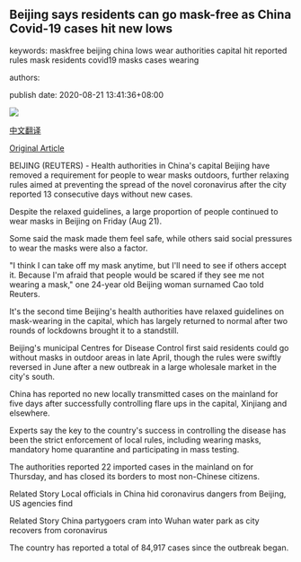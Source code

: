 ## Beijing says residents can go mask-free as China Covid-19 cases hit new lows

keywords: maskfree beijing china lows wear authorities capital hit reported rules mask residents covid19 masks cases wearing

authors: 

publish date: 2020-08-21 13:41:36+08:00

![](https://www.straitstimes.com/sites/default/files/styles/x_large/public/articles/2020/08/21/eb_beijing_210820.jpg?itok=7akaOn2C)

[中文翻译](Beijing%20says%20residents%20can%20go%20mask-free%20as%20China%20Covid-19%20cases%20hit%20new%20lows_zh.md)

[Original Article](https://www.straitstimes.com/asia/east-asia/beijing-says-residents-can-go-mask-free-as-china-covid-19-cases-hit-new-lows)

BEIJING (REUTERS) - Health authorities in China's capital Beijing have removed a requirement for people to wear masks outdoors, further relaxing rules aimed at preventing the spread of the novel coronavirus after the city reported 13 consecutive days without new cases.

Despite the relaxed guidelines, a large proportion of people continued to wear masks in Beijing on Friday (Aug 21).

Some said the mask made them feel safe, while others said social pressures to wear the masks were also a factor.

"I think I can take off my mask anytime, but I'll need to see if others accept it. Because I'm afraid that people would be scared if they see me not wearing a mask," one 24-year old Beijing woman surnamed Cao told Reuters.

It's the second time Beijing's health authorities have relaxed guidelines on mask-wearing in the capital, which has largely returned to normal after two rounds of lockdowns brought it to a standstill.

Beijing's municipal Centres for Disease Control first said residents could go without masks in outdoor areas in late April, though the rules were swiftly reversed in June after a new outbreak in a large wholesale market in the city's south.

China has reported no new locally transmitted cases on the mainland for five days after successfully controlling flare ups in the capital, Xinjiang and elsewhere.

Experts say the key to the country's success in controlling the disease has been the strict enforcement of local rules, including wearing masks, mandatory home quarantine and participating in mass testing.

The authorities reported 22 imported cases in the mainland on for Thursday, and has closed its borders to most non-Chinese citizens.

Related Story Local officials in China hid coronavirus dangers from Beijing, US agencies find

Related Story China partygoers cram into Wuhan water park as city recovers from coronavirus

The country has reported a total of 84,917 cases since the outbreak began.